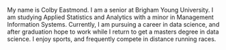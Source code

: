 My name is Colby Eastmond. I am a senior at Brigham Young University.
I am studying Applied Statistics and Analytics with a minor in
Management Information Systems. Currently, I am pursuing a career in
data science, and after graduation hope to work while I return to get a 
masters degree in data science. I enjoy sports, and frequently compete
in distance running races. 
